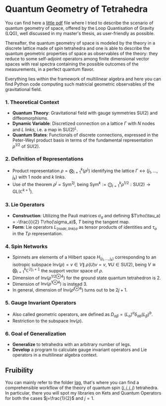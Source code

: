 # Quantum Geometry of Tetrahedra

You can find here a [little pdf](https://github.com/Joyboy0056/QuantumGeometryofTetrahedra/docs/Loop_Quantisation_of_Space.pdf) file where I tried to describe the scenario of quantum geometry of space, offered by the Loop Quantisation of Gravity (LQG), well discussed in  my master's thesis, as user-friendly as possible.

Thereafter, the quantum geometry of space is modeled by the theory in a discrete lattice made of spin tetrahedra and one is able to describe the quantum geometric properties of space as observables of the theory: they reduce to some self-adjoint operators among finite dimensional vector spaces with real spectra containing the possible outcomes of the measurements, in a perfect quantum flavor.

Everything lies within the framework of multilinear algebra and here you can find Python code computing such matricial geometric observables of the gravitational field.



### 1. **Theoretical Context**
   - **Quantum Theory**: Gravitational field with gauge symmetries $\text{SU}(2)$ and diffeomorphisms.
   - **Dynamic Variable**: Discretized connection on a lattice $\Gamma$ with  $N$ nodes and $L$ links, i.e. a map in $\text{SU}(2)^L$.
   - **Quantum States**: Functionals of discrete connections, expressed in the Peter-Weyl product basis in terms of the fundamental representation $\rho^{1/2}$ of $\text{SU}(2)$.

### 2. **Definition of Representations**
   - Product representation $\rho = \bigotimes_{i=1}^{k} (\rho^{j_i})$ identifying the lattice $\Gamma\leftrightarrow(j_1,...,j_k)$ with $1$ node and $k$ links.
   - Use of the theorem $\rho^{j} = \text{Sym}^{2j}$, being $\text{Sym}^k:=\bigodot_{i=1}^k\rho^{1/2}: \text{SU}(2)\to\text{GL}(\mathbb{C}^{k+1})$.

### 3. **Lie Operators**
   - **Construction**: Utilizing the Pauli matrices $\sigma_a$ and defining $T\rho(\tau_a) = -\frac{i}{2} T\rho(\sigma_a)$, $T$ being the tangent map.
   - **Form**: Lie operators ${L_{(node, link)}}_a$ as tensor products of identities and $\tau_a$ in the $T\rho$ representation.

### 4. **Spin Networks**
   - Spinnets are elements of a Hilbert space $H_{(j_1,...,j_k)}$ corresponding to an isotropic subspace $\text{Inv}(\rho) = {v \in V \|\ \rho(U)v = v,\ \forall U \in \text{SU}(2)}$, being $V\cong\bigotimes_{i=1}^k\mathbb{C^{2j_i+1}}$ the support vector space of $\rho$.
   - Dimension of $\text{Inv}\left({\rho^{1/2}}^{\otimes4}\right)$ for the ground state quantum tetrahedron is 2.
   - Dimension of $\text{Inv}\left({\rho^1}^{\otimes4}\right)$ is instead 3.
   - In general, dimension of $\text{Inv}\left({\rho^j}^{\otimes4}\right)$ turns out to be $2j+1$.

### 5. **Gauge Invariant Operators**
   - Also called geometric operators, are defined as $D_{\alpha\beta} = (L_\alpha)^a\delta_{ab}(L_\beta)^b$.
   - Restriction to the subspace $\text{Inv}(\rho)$.

### 6. **Goal of Generalization**
   - **Generalize** to tetrahedra with an arbitrary number of legs.
   - **Develop** a program to calculate gauge invariant operators and Lie operators in a multilinear algebra context.

## Fruibility
You can mainly refer to the folder [lqg](https://github.com/Joyboy0056/QuantumGeometryofTetrahedra/tree/main/lqg), that's where you can find a comprehensible workflow of the theory of quantum spin $(j,j,j,j)$ tetrahedra. In particular, there you will spot my libraries on Kets and Quantum Operators for both the cases $j=\frac{1}{2}$ and $j=1$.
